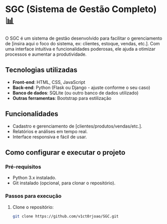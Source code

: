 # SGC (Sistema de Gestão Completo) 📊

O SGC é um sistema de gestão desenvolvido para facilitar o gerenciamento de [insira aqui o foco do sistema, ex: clientes, estoque, vendas, etc.]. Com uma interface intuitiva e funcionalidades poderosas, ele ajuda a otimizar processos e aumentar a produtividade.

## Tecnologias utilizadas
- **Front-end**: HTML, CSS, JavaScript
- **Back-end**: Python (Flask ou Django - ajuste conforme o seu caso)
- **Banco de dados**: SQLite (ou outro banco de dados utilizado)
- **Outras ferramentas**: Bootstrap para estilização

## Funcionalidades
- Cadastro e gerenciamento de [clientes/produtos/vendas/etc.].
- Relatórios e análises em tempo real.
- Interface responsiva e fácil de usar.

## Como configurar e executar o projeto

### Pré-requisitos
- Python 3.x instalado.
- Git instalado (opcional, para clonar o repositório).

### Passos para execução
1. Clone o repositório:
   ```bash
   git clone https://github.com/v1ct0rjoao/SGC.git
